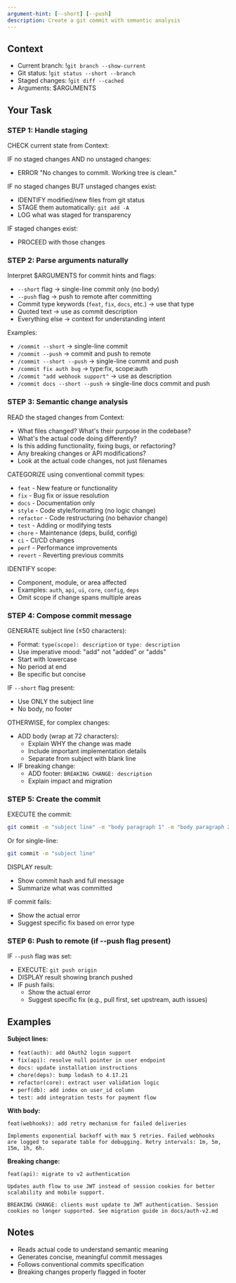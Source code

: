 ```yaml
---
argument-hint: [--short] [--push]
description: Create a git commit with semantic analysis
---
```


## Context

- Current branch: !`git branch --show-current`
- Git status: !`git status --short --branch`
- Staged changes: !`git diff --cached`
- Arguments: $ARGUMENTS

## Your Task

### STEP 1: Handle staging

CHECK current state from Context:

IF no staged changes AND no unstaged changes:
- ERROR "No changes to commit. Working tree is clean."

IF no staged changes BUT unstaged changes exist:
- IDENTIFY modified/new files from git status
- STAGE them automatically: `git add -A`
- LOG what was staged for transparency

IF staged changes exist:
- PROCEED with those changes

### STEP 2: Parse arguments naturally

Interpret $ARGUMENTS for commit hints and flags:
- `--short` flag → single-line commit only (no body)
- `--push` flag → push to remote after committing
- Commit type keywords (`feat`, `fix`, `docs`, etc.) → use that type
- Quoted text → use as commit description
- Everything else → context for understanding intent

Examples:
- `/commit --short` → single-line commit
- `/commit --push` → commit and push to remote
- `/commit --short --push` → single-line commit and push
- `/commit fix auth bug` → type:fix, scope:auth
- `/commit "add webhook support"` → use as description
- `/commit docs --short --push` → single-line docs commit and push

### STEP 3: Semantic change analysis

READ the staged changes from Context:
- What files changed? What's their purpose in the codebase?
- What's the actual code doing differently?
- Is this adding functionality, fixing bugs, or refactoring?
- Any breaking changes or API modifications?
- Look at the actual code changes, not just filenames

CATEGORIZE using conventional commit types:
- `feat` - New feature or functionality
- `fix` - Bug fix or issue resolution
- `docs` - Documentation only
- `style` - Code style/formatting (no logic change)
- `refactor` - Code restructuring (no behavior change)
- `test` - Adding or modifying tests
- `chore` - Maintenance (deps, build, config)
- `ci` - CI/CD changes
- `perf` - Performance improvements
- `revert` - Reverting previous commits

IDENTIFY scope:
- Component, module, or area affected
- Examples: `auth`, `api`, `ui`, `core`, `config`, `deps`
- Omit scope if change spans multiple areas

### STEP 4: Compose commit message

GENERATE subject line (≤50 characters):
- Format: `type(scope): description` or `type: description`
- Use imperative mood: "add" not "added" or "adds"
- Start with lowercase
- No period at end
- Be specific but concise

IF `--short` flag present:
- Use ONLY the subject line
- No body, no footer

OTHERWISE, for complex changes:
- ADD body (wrap at 72 characters):
  - Explain WHY the change was made
  - Include important implementation details
  - Separate from subject with blank line
- IF breaking change:
  - ADD footer: `BREAKING CHANGE: description`
  - Explain impact and migration

### STEP 5: Create the commit

EXECUTE the commit:
```bash
git commit -m "subject line" -m "body paragraph 1" -m "body paragraph 2"
```
Or for single-line:
```bash
git commit -m "subject line"
```

DISPLAY result:
- Show commit hash and full message
- Summarize what was committed

IF commit fails:
- Show the actual error
- Suggest specific fix based on error type

### STEP 6: Push to remote (if --push flag present)

IF `--push` flag was set:
- EXECUTE: `git push origin`
- DISPLAY result showing branch pushed
- IF push fails:
  - Show the actual error
  - Suggest specific fix (e.g., pull first, set upstream, auth issues)

## Examples

**Subject lines:**
- `feat(auth): add OAuth2 login support`
- `fix(api): resolve null pointer in user endpoint`
- `docs: update installation instructions`
- `chore(deps): bump lodash to 4.17.21`
- `refactor(core): extract user validation logic`
- `perf(db): add index on user_id column`
- `test: add integration tests for payment flow`

**With body:**
```
feat(webhooks): add retry mechanism for failed deliveries

Implements exponential backoff with max 5 retries. Failed webhooks
are logged to separate table for debugging. Retry intervals: 1m, 5m,
15m, 1h, 6h.
```

**Breaking change:**
```
feat(api): migrate to v2 authentication

Updates auth flow to use JWT instead of session cookies for better
scalability and mobile support.

BREAKING CHANGE: clients must update to JWT authentication. Session
cookies no longer supported. See migration guide in docs/auth-v2.md
```

## Notes

- Reads actual code to understand semantic meaning
- Generates concise, meaningful commit messages
- Follows conventional commits specification
- Breaking changes properly flagged in footer
